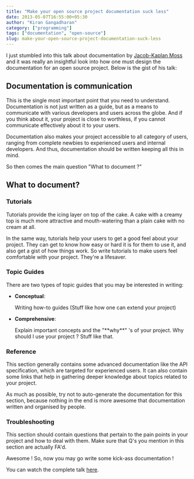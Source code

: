 ```yaml
---
title: "Make your open source project documentation suck less"
date: 2013-05-07T16:55:00+05:30
author: "Kiran Gangadharan"
category: ["programming"]
tags: ["documentation", "open-source"]
slug: make-your-open-source-project-documentation-suck-less
---
```


I just stumbled into this talk about documentation by [Jacob-Kaplan
Moss](https://people.djangoproject.com/jacobian/) and it was really an
insightful look into how one must design the documentation for an open
source project. Below is the gist of his talk:

## Documentation is communication

This is the single most important point that you need to understand.
Documentation is not just written as a guide, but as a means to
communicate with various developers and users across the globe. And if
you think about it, your project is close to worthless, if you cannot
communicate effectively about it to your users.

Documentation also makes your project accessible to all category of
users, ranging from complete newbies to experienced users and internal
developers. And thus, documentation should be written keeping all this
in mind.

So then comes the main question "What to document ?"

## What to document?

### Tutorials

Tutorials provide the icing layer on top of the cake. A cake with a
creamy top is much more attractive and mouth-watering than a plain cake
with no cream at all.

In the same way, tutorials help your users to get a good feel about your
project. They can get to know how easy or hard it is for them to use it,
and also get a gist of how things work. So write tutorials to make users
feel comfortable with your project. They're a lifesaver.

### Topic Guides

There are two types of topic guides that you may be interested in
writing:

-   **Conceptual**:
    <p>
    Writing how-to guides (Stuff like how one can extend your project)
-   **Comprehensive**:
    <p>
    Explain important concepts and the "**why**" 's of your project. Why
    should I use your project ? Stuff like that.

### Reference

This section generally contains some advanced documentation like the API
specification, which are targeted for experienced users. It can also
contain some links that help in gathering deeper knowledge about topics
related to your project.

As much as possible, try not to auto-generate the documentation for this
section, because nothing in the end is more awesome that documentation
written and organised by people.

### Troubleshooting

This section should contain questions that pertain to the pain points in
your project and how to deal with them. Make sure that Q's you mention
in this section are actually FA'd.

Awesome ! So, now you may go write some kick-ass documentation !

You can watch the complete talk [here](http://blip.tv/pycon-us-videos-2009-2010-2011/pycon-2011-writing-great-documentation-4899042).
